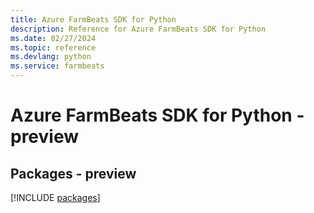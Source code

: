 ```yaml
---
title: Azure FarmBeats SDK for Python
description: Reference for Azure FarmBeats SDK for Python
ms.date: 02/27/2024
ms.topic: reference
ms.devlang: python
ms.service: farmbeats
---
```

# Azure FarmBeats SDK for Python - preview
## Packages - preview
[!INCLUDE [packages](farmbeats-index.md)]